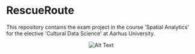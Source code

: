 # RescueRoute
This repository contains the exam project in the course 'Spatial Analytics' for the elective 'Cultural Data Science' at Aarhus University.

<div align = "center">

![Alt Text](https://github.com/SMosegaard/RescueRoute/blob/main/app/RescueRoute-recording.gif)

</div>
